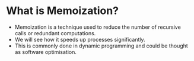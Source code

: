# What is Memoization?
- Memoization is a technique used to reduce the number of recursive calls or redundant computations.
- We will see how it speeds up processes significantly. 
- This is commonly done in dynamic programming and could be thought as software optimisation. 